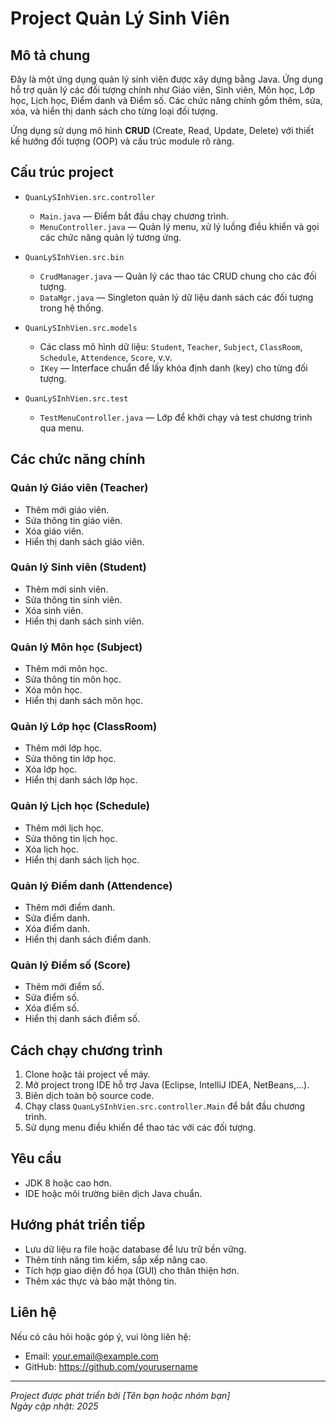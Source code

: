 # Project Quản Lý Sinh Viên

## Mô tả chung
Đây là một ứng dụng quản lý sinh viên được xây dựng bằng Java. Ứng dụng hỗ trợ quản lý các đối tượng chính như Giáo viên, Sinh viên, Môn học, Lớp học, Lịch học, Điểm danh và Điểm số. Các chức năng chính gồm thêm, sửa, xóa, và hiển thị danh sách cho từng loại đối tượng.

Ứng dụng sử dụng mô hình **CRUD** (Create, Read, Update, Delete) với thiết kế hướng đối tượng (OOP) và cấu trúc module rõ ràng.

## Cấu trúc project

- `QuanLySInhVien.src.controller`
  - `Main.java` — Điểm bắt đầu chạy chương trình.
  - `MenuController.java` — Quản lý menu, xử lý luồng điều khiển và gọi các chức năng quản lý tương ứng.
  
- `QuanLySInhVien.src.bin`
  - `CrudManager.java` — Quản lý các thao tác CRUD chung cho các đối tượng.
  - `DataMgr.java` — Singleton quản lý dữ liệu danh sách các đối tượng trong hệ thống.
  
- `QuanLySInhVien.src.models`
  - Các class mô hình dữ liệu: `Student`, `Teacher`, `Subject`, `ClassRoom`, `Schedule`, `Attendence`, `Score`, v.v.
  - `IKey` — Interface chuẩn để lấy khóa định danh (key) cho từng đối tượng.

- `QuanLySInhVien.src.test`
  - `TestMenuController.java` — Lớp để khởi chạy và test chương trình qua menu.

## Các chức năng chính

### Quản lý Giáo viên (Teacher)
- Thêm mới giáo viên.
- Sửa thông tin giáo viên.
- Xóa giáo viên.
- Hiển thị danh sách giáo viên.

### Quản lý Sinh viên (Student)
- Thêm mới sinh viên.
- Sửa thông tin sinh viên.
- Xóa sinh viên.
- Hiển thị danh sách sinh viên.

### Quản lý Môn học (Subject)
- Thêm mới môn học.
- Sửa thông tin môn học.
- Xóa môn học.
- Hiển thị danh sách môn học.

### Quản lý Lớp học (ClassRoom)
- Thêm mới lớp học.
- Sửa thông tin lớp học.
- Xóa lớp học.
- Hiển thị danh sách lớp học.

### Quản lý Lịch học (Schedule)
- Thêm mới lịch học.
- Sửa thông tin lịch học.
- Xóa lịch học.
- Hiển thị danh sách lịch học.

### Quản lý Điểm danh (Attendence)
- Thêm mới điểm danh.
- Sửa điểm danh.
- Xóa điểm danh.
- Hiển thị danh sách điểm danh.

### Quản lý Điểm số (Score)
- Thêm mới điểm số.
- Sửa điểm số.
- Xóa điểm số.
- Hiển thị danh sách điểm số.

## Cách chạy chương trình

1. Clone hoặc tải project về máy.
2. Mở project trong IDE hỗ trợ Java (Eclipse, IntelliJ IDEA, NetBeans,...).
3. Biên dịch toàn bộ source code.
4. Chạy class `QuanLySInhVien.src.controller.Main` để bắt đầu chương trình.
5. Sử dụng menu điều khiển để thao tác với các đối tượng.

## Yêu cầu

- JDK 8 hoặc cao hơn.
- IDE hoặc môi trường biên dịch Java chuẩn.

## Hướng phát triển tiếp

- Lưu dữ liệu ra file hoặc database để lưu trữ bền vững.
- Thêm tính năng tìm kiếm, sắp xếp nâng cao.
- Tích hợp giao diện đồ họa (GUI) cho thân thiện hơn.
- Thêm xác thực và bảo mật thông tin.

## Liên hệ

Nếu có câu hỏi hoặc góp ý, vui lòng liên hệ:

- Email: your.email@example.com
- GitHub: https://github.com/yourusername

---

*Project được phát triển bởi [Tên bạn hoặc nhóm bạn]*  
*Ngày cập nhật: 2025*
